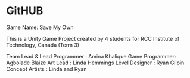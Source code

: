 GitHUB
======
Game Name: Save My Own

This is a Unity Game Project created by 4 students for RCC Institute of Technology, Canada (Term 3)

Team Lead & Lead Programmer :  Amina Khalique
Game Programmer: Agbolade Blaize
Art Lead : Linda Hemmings
Level Designer : Ryan Gilpin
Concept Artists : Linda and Ryan

